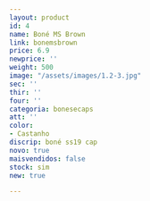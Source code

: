 ```yaml
---
layout: product
id: 4
name: Boné MS Brown
link: bonemsbrown
price: 6.9
newprice: ''
weight: 500
image: "/assets/images/1.2-3.jpg"
sec: ''
thir: ''
four: ''
categoria: bonesecaps
att: ''
color:
- Castanho
discrip: boné ss19 cap
novo: true
maisvendidos: false
stock: sim
new: true

---
```

